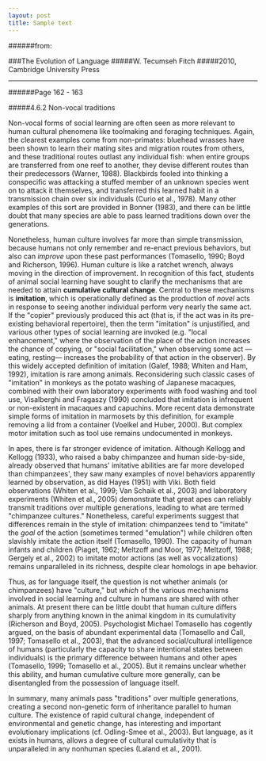 ```yaml
---
layout: post
title: Sample text
---
```


######from:

###The Evolution of Language
#####W. Tecumseh Fitch
#####2010, Cambridge University Press

-----

######Page 162 - 163

#####4.6.2 Non-vocal traditions

Non-vocal forms of social learning are often seen as more relevant to human cultural phenomena like toolmaking and foraging techniques. Again, the clearest examples come from non-primates: bluehead wrasses have been shown to learn their mating sites and migration routes from others, and these traditional routes outlast any individual fish: when entire groups are transferred from one reef to another, they devise different routes than their predecessors (Warner, 1988). Blackbirds fooled into thinking a conspecific was attacking a stuffed member of an unknown species went on to attack it themselves, and transferred this learned habit in a transmission chain over six individuals (Curio et al., 1978). Many other examples of this sort are provided in Bonner (1983), and there can be little doubt that many species are able to pass learned traditions down over the generations.

Nonetheless, human culture involves far more than simple transmission, because humans not only remember and re-enact previous behaviors, but also can *improve* upon these past performances (Tomasello, 1990; Boyd and Richerson, 1996). Human culture is like a ratchet wrench, always moving in the direction of improvement. In recognition of this fact, students of animal social learning have sought to clarify the mechanisms that are needed to attain **cumulative cultural change**. Central to these mechanisms is **imitation**, which is operationally defined as the production of *novel* acts in response to seeing another individual perform very nearly the same act. If the "copier" previously produced this act (that is, if the act was in its pre-existing behavioral repertoire), then the term "imitation" is unjustified, and various other types of social learning are invoked (e.g. "local enhancement," where the observation of the place of the action increases the chance of copying, or "social facilitation," when observing some act &mdash;eating, resting&mdash; increases the probability of that action in the observer). By this widely accepted definition of imitation (Galef, 1988; Whiten and Ham, 1992), imitation is rare among animals. Reconsidering such classic cases of "imitation" in monkeys as the potato washing of Japanese macaques, combined with their own laboratory experiments with food washing and tool use, Visalberghi and Fragaszy (1990) concluded that imitation is infrequent or non-existent in macaques and capuchins. More recent data demonstrate simple forms of imitation in marmosets by this definition, for example removing a lid from a container (Voelkel and Huber, 2000). But complex motor imitation such as tool use remains undocumented in monkeys.

In apes, there is far stronger evidence of imitation. Although Kellogg and Kellogg (1933), who raised a baby chimpanzee and human side-by-side, already observed that humans' imitative abilities are far more developed than chimpanzees', they saw many examples of novel behaviors apparently learned by observation, as did Hayes (1951) with Viki. Both field observations (Whiten et al., 1999; Van Schaik et al., 2003) and laboratory experiments (Whiten et al., 2005) demonstrate that great apes can reliably transmit traditions over multiple generations, leading to what are termed "chimpanzee cultures." Nonetheless, careful experiments suggest that differences remain in the style of imitation: chimpanzees tend to "imitate" the *goal* of the action (sometimes termed "emulation") while children often slavishly imitate the action itself (Tomasello, 1990). The capacity of human infants and children (Piaget, 1962; Meltzoff and Moor, 1977; Meltzoff, 1988; Gergely et al., 2002) to imitate motor actions (as well as vocalizations) remains unparalleled in its richness, despite clear homologs in ape behavior.

Thus, as for language itself, the question is not whether animals (or chimpanzees) have "culture," but *which* of the various mechanisms involved in social learning and culture in humans are shared with other animals. At present there can be little doubt that human culture differs sharply from anything known in the animal kingdom in its cumulativity (Richerson and Boyd, 2005). Psychologist Michael Tomasello has cogently argued, on the basis of abundant experimental data (Tomasello and Call, 1997; Tomasello et al., 2003), that the advanced social/cultural intelligence of humans (particularly the capacity to share intentional states between individuals) is the primary difference between humans and other apes (Tomasello, 1999; Tomasello et al., 2005). But it remains unclear whether this ability, and human cumulative culture more generally, can be disentangled from the possession of language itself.

In summary, many animals pass "traditions" over multiple generations, creating a second non-genetic form of inheritance parallel to human culture. The existence of rapid cultural change, independent of environmental and genetic change, has interesting and important evolutionary implications (cf. Odling-Smee et al., 2003). But language, as it exists in humans, allows a degree of cultural cumulativity that is unparalleled in any nonhuman species (Laland et al., 2001).